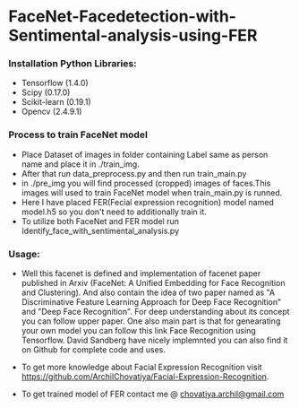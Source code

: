 # FaceNet-Facedetection-with-Sentimental-analysis-using-FER
### Installation Python Libraries:
- Tensorflow (1.4.0)
- Scipy (0.17.0)
- Scikit-learn (0.19.1)
- Opencv (2.4.9.1)

### Process to train FaceNet model
- Place Dataset of images in folder containing Label same as person name and place it in ./train_img.
- After that run data_preprocess.py and then run train_main.py
- in ./pre_img you will find processed (cropped) images of faces.This images will used to train FaceNet model when train_main.py is runned.
- Here I have placed FER(Fecial expression recognition) model named model.h5 so you don't need to additionally train it.
- To utilize both FaceNet and FER model run Identify_face_with_sentimental_analysis.py

### Usage:
- Well this facenet is defined and implementation of facenet paper published in Arxiv (FaceNet: A Unified Embedding for Face Recognition and Clustering). And also contain the idea of two paper named as "A Discriminative Feature Learning Approach for Deep Face Recognition" and "Deep Face Recognition". For deep understanding about its concept you can follow upper paper. One also main part is that for genearating your own model you can follow this link Face Recognition using Tensorflow. David Sandberg have nicely implemnted you can also find it on Github for complete code and uses.


- To get more knowledge about Facial Expression Recognition visit https://github.com/ArchilChovatiya/Facial-Expression-Recognition.
- To get trained model of FER contact me @ chovatiya.archil@gmail.com
